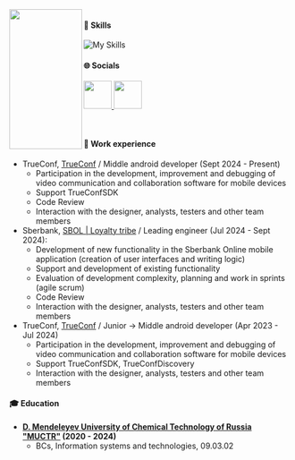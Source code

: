 <img  align="left" src="https://github.com/user-attachments/assets/b03e8ea9-f30b-4e9c-91bc-77b2de77915b" width="130" height="250"/>

#### 🧠 Skills
![My Skills](https://skillicons.dev/icons?i=androidstudio,kotlin,java,postgres,cs,figma)

#### 🌐 Socials
<p align="left">
  <a href="mailto:kabriska@yandex.ru" target="_blank" rel="noreferrer">
      <img src="https://github.com/user-attachments/assets/825c20c5-9816-416e-8f36-f226bf028e70" width="50" height="50"/>
  </a>
  <a href="https://t.me/kabrishka" target="_blank" rel="noreferrer">
     <img src="https://user-images.githubusercontent.com/49933115/139837223-bf23d3a9-4638-4e17-994a-ac8678d5f517.png" width="50" height="50"/>
  </a>
</p>

<br>

#### 🔮 Work experience
* TrueConf, [TrueConf](https://trueconf.ru) / Middle android developer (Sept 2024 - Present)
  - Participation in the development, improvement and debugging of video communication and collaboration software for mobile devices
  - Support TrueConfSDK
  - Code Review
  - Interaction with the designer, analysts, testers and other team members
* Sberbank, [SBOL | Loyalty tribe](https://www.sberbank.ru) / Leading engineer (Jul 2024 - Sept 2024):
  - Development of new functionality in the Sberbank Online mobile application (creation of user interfaces and writing logic)
  - Support and development of existing functionality
  - Evaluation of development complexity, planning and work in sprints (agile scrum)
  - Code Review
  - Interaction with the designer, analysts, testers and other team members
* TrueConf, [TrueConf](https://trueconf.ru) / Junior -> Middle android developer (Apr 2023 - Jul 2024)
  - Participation in the development, improvement and debugging of video communication and collaboration software for mobile devices
  - Support TrueConfSDK, TrueConfDiscovery
  - Interaction with the designer, analysts, testers and other team members

#### 🎓 Education
* **[D. Mendeleyev University of Chemical Technology of Russia "MUCTR"](https://www.muctr.ru) (2020 - 2024)**
  - BCs, Information systems and technologies, 09.03.02
